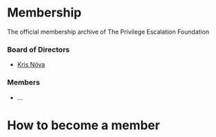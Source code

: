 # Membership

The official membership archive of The Privilege Escalation Foundation

### Board of Directors 

 - [Kris Nóva](https://github.com/kris-nova)

### Members

 - ...

# How to become a member

